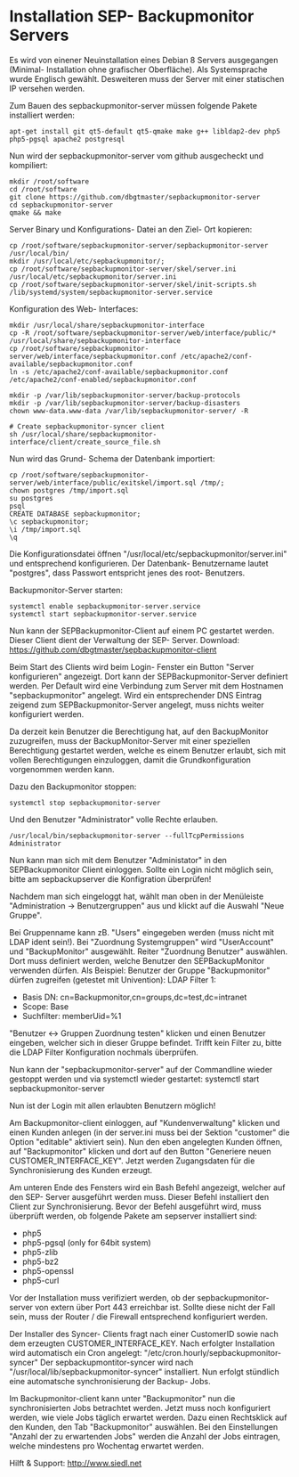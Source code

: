 ﻿Installation SEP- Backupmonitor Servers
==

Es wird von einener Neuinstallation eines Debian 8 Servers ausgegangen (Minimal- Installation ohne grafischer Oberfläche). Als Systemsprache wurde Englisch gewählt. 
Desweiteren muss der Server mit einer statischen IP versehen werden.

Zum Bauen des sepbackupmonitor-server müssen folgende Pakete installiert werden:
```
apt-get install git qt5-default qt5-qmake make g++ libldap2-dev php5 php5-pgsql apache2 postgresql
```

Nun wird der sepbackupmonitor-server vom github ausgecheckt und kompiliert:
```
mkdir /root/software
cd /root/software
git clone https://github.com/dbgtmaster/sepbackupmonitor-server
cd sepbackupmonitor-server
qmake && make
```
Server Binary und Konfigurations- Datei an den Ziel- Ort kopieren:
```
cp /root/software/sepbackupmonitor-server/sepbackupmonitor-server /usr/local/bin/
mkdir /usr/local/etc/sepbackupmonitor/;
cp /root/software/sepbackupmonitor-server/skel/server.ini /usr/local/etc/sepbackupmonitor/server.ini
cp /root/software/sepbackupmonitor-server/skel/init-scripts.sh /lib/systemd/system/sepbackupmonitor-server.service
```

Konfiguration des Web- Interfaces:
```
mkdir /usr/local/share/sepbackupmonitor-interface
cp -R /root/software/sepbackupmonitor-server/web/interface/public/* /usr/local/share/sepbackupmonitor-interface
cp /root/software/sepbackupmonitor-server/web/interface/sepbackupmonitor.conf /etc/apache2/conf-available/sepbackupmonitor.conf
ln -s /etc/apache2/conf-available/sepbackupmonitor.conf /etc/apache2/conf-enabled/sepbackupmonitor.conf

mkdir -p /var/lib/sepbackupmonitor-server/backup-protocols
mkdir -p /var/lib/sepbackupmonitor-server/backup-disasters
chown www-data.www-data /var/lib/sepbackupmonitor-server/ -R

# Create sepbackupmonitor-syncer client
sh /usr/local/share/sepbackupmonitor-interface/client/create_source_file.sh
```

Nun wird das Grund- Schema der Datenbank importiert:
```
cp /root/software/sepbackupmonitor-server/web/interface/public/exitskel/import.sql /tmp/;
chown postgres /tmp/import.sql
su postgres
psql
CREATE DATABASE sepbackupmonitor;
\c sepbackupmonitor;
\i /tmp/import.sql
\q
```

Die Konfigurationsdatei öffnen "/usr/local/etc/sepbackupmonitor/server.ini" und entsprechend konfigurieren.
Der Datenbank- Benutzername lautet "postgres", dass Passwort entspricht jenes des root- Benutzers.

Backupmonitor-Server starten:
```
systemctl enable sepbackupmonitor-server.service
systemctl start sepbackupmonitor-server.service
```

Nun kann der SEPBackupmonitor-Client auf einem PC gestartet werden. Dieser Client dient der Verwaltung der SEP- Server.
Download: https://github.com/dbgtmaster/sepbackupmonitor-client

Beim Start des Clients wird beim Login- Fenster ein Button "Server konfigurieren" angezeigt. Dort kann der SEPBackupmonitor-Server definiert werden. Per Default wird eine Verbindung zum Server mit dem Hostnamen "sepbackupmonitor" angelegt. Wird ein entsprechender DNS Eintrag zeigend zum SEPBackupmonitor-Server angelegt, muss nichts weiter konfiguriert werden.

Da derzeit kein Benutzer die Berechtigung hat, auf den BackupMonitor zuzugreifen, muss der BackupMonitor-Server mit einer speziellen Berechtigung gestartet werden, welche es einem Benutzer erlaubt, sich mit vollen Berechtigungen einzuloggen, damit die Grundkonfiguration vorgenommen werden kann.

Dazu den Backupmonitor stoppen:
```
systemctl stop sepbackupmonitor-server
```

Und den Benutzer "Administrator" volle Rechte erlauben.
```
/usr/local/bin/sepbackupmonitor-server --fullTcpPermissions Administrator
```

Nun kann man sich mit dem Benutzer "Administator" in den SEPBackupmonitor Client einloggen.
Sollte ein Login nicht möglich sein, bitte am sepbackupserver die Konfigration überprüfen!

Nachdem man sich eingeloggt hat, wählt man oben in der Menüleiste "Administration -> Benutzergruppen" aus und klickt auf die Auswahl "Neue Gruppe".

Bei Gruppenname kann zB. "Users" eingegeben werden (muss nicht mit LDAP ident sein!).
Bei "Zuordnung Systemgruppen" wird "UserAccount" und "BackupMonitor" ausgewählt.
Reiter "Zuordnung Benutzer" auswählen. Dort muss definiert werden, welche Benutzer den SEPBackupMonitor verwenden dürfen.
Als Beispiel:
Benutzer der Gruppe "Backupmonitor" dürfen zugreifen (getestet mit Univention):
LDAP Filter 1:
- Basis DN: cn=Backupmonitor,cn=groups,dc=test,dc=intranet
- Scope: Base
- Suchfilter: memberUid=%1

"Benutzer <-> Gruppen Zuordnung testen" klicken und einen Benutzer eingeben, welcher sich in dieser Gruppe befindet. Trifft kein Filter zu, bitte die LDAP Filter Konfiguration nochmals überprüfen.

Nun kann der "sepbackupmonitor-server" auf der Commandline wieder gestoppt werden und via systemctl wieder gestartet:
systemctl start sepbackupmonitor-server

Nun ist der Login mit allen erlaubten Benutzern möglich!

Am Backupmonitor-client einloggen, auf "Kundenverwaltung" klicken und einen Kunden anlegen (in der server.ini muss bei der Sektion "customer" die Option "editable" aktiviert sein). Nun den eben angelegten Kunden öffnen, auf "Backupmonitor" klicken und dort auf den Button "Generiere neuen CUSTOMER_INTERFACE_KEY". Jetzt werden Zugangsdaten für die Synchronisierung des Kunden erzeugt.

Am unteren Ende des Fensters wird ein Bash Befehl angezeigt, welcher auf den SEP- Server ausgeführt werden muss. Dieser Befehl installiert den Client zur Synchronisierung.
Bevor der Befehl ausgeführt wird, muss überprüft werden, ob folgende Pakete am sepserver installiert sind:
- php5
- php5-pgsql (only for 64bit system)
- php5-zlib
- php5-bz2
- php5-openssl
- php5-curl

Vor der Installation muss verifiziert werden, ob der sepbackupmonitor-server von extern über Port 443 erreichbar ist. Sollte diese nicht der Fall sein, muss der Router / die Firewall entsprechend konfiguriert werden.

Der Installer des Syncer- Clients fragt nach einer CustomerID sowie nach dem erzeugten CUSTOMER_INTERFACE_KEY. Nach erfolgter Installation wird automatisch ein Cron angelegt: "/etc/cron.hourly/sepbackupmonitor-syncer"
Der sepbackupmontitor-syncer wird nach "/usr/local/lib/sepbackupmonitor-syncer" installiert.
Nun erfolgt stündlich eine automatsche synchronisierung der Backup- Jobs.

Im Backupmonitor-client kann unter "Backupmonitor" nun die synchronisierten Jobs betrachtet werden.
Jetzt muss noch konfiguriert werden, wie viele Jobs täglich erwartet werden. Dazu einen Rechtsklick auf den Kunden, den Tab "Backupmonitor" auswählen. Bei den Einstellungen "Anzahl der zu erwartenden Jobs" werden die Anzahl der Jobs eintragen, welche mindestens pro Wochentag erwartet werden.


Hilft & Support: http://www.siedl.net
